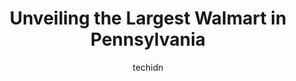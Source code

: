 ---
layout: ampstory
image: https://i0.wp.com/www.statenavi.com/wp-content/uploads/2023/05/walmart-supercenter-0-in-pennsylvania-1685163156.png?resize=640,853
author: techidn
featured: false
description: If you happen to be in Pennsylvania, USA, and looking for a massive Walmart store to fulfill your shopping needs, youre in luck! Weve compiled a list of the top five Largest Walmart locati
title: Unveiling the Largest Walmart in Pennsylvania
cover:
   title: Unveiling the Largest Walmart in Pennsylvania
   subtitle: STATENAVI
   background: https://www.statenavi.com/wp-content/uploads/2023/05/walmart-supercenter-0-in-pennsylvania-1685163156.png

pages: 
 - layout: thirds
   top: <h1>#1 Walmart Supercenter</h1>
   bottom: "<p>This Walmart is huge. Theres a grocery store inside of this one. The store is fully stocked, organized and kept clean for the most part. They sell everything youd e</p>"
   background: https://www.statenavi.com/wp-content/uploads/2023/05/walmart-supercenter-1-in-pennsylvania-1685163158.png
   backgroundblur: true
 - layout: thirds
   top: <h1>#2 Walmart Supercenter</h1>
   bottom: "<p>Id give zero stars, but google wont let that happen.While taking my 3 year old to use the bathroom, i seen this, now im not opposed to tampons being im a female, but who </p>"
   background: https://www.statenavi.com/wp-content/uploads/2023/05/walmart-supercenter-2-in-pennsylvania-1685163159.png
   cta:
      link: https://www.statenavi.com/unveiling-the-largest-walmart-in-pennsylvania/
      text: Unveiling the Largest Walmart in Pennsylvania
 - layout: thirds
   top: <h1>#3 Walmart Supercenter</h1>
   bottom: "<p>2101 Blair Mill Rd, Willow Grove, PA 19090, United States</p>"
   background: https://www.statenavi.com/wp-content/uploads/2023/05/walmart-supercenter-3-in-pennsylvania-1685163160.jpeg
   cta:
      link: https://www.statenavi.com/unveiling-the-largest-walmart-in-pennsylvania/
      text: Unveiling the Largest Walmart in Pennsylvania
 - layout: thirds
   top: <h1>#4 Walmart Supercenter</h1>
   bottom: "<p>250 Summit Park Dr, Pittsburgh, PA 15275, United States</p>"
   background: https://images.unsplash.com/photo-1608501821300-4f99e58bba77?ixlib=rb-4.0.3&ixid=MnwxMjA3fDB8MHxwaG90by1wYWdlfHx8fGVufDB8fHx8&auto=format&fit=crop&w=640&h=853&q=80
   cta:
      link: https://www.statenavi.com/unveiling-the-largest-walmart-in-pennsylvania/
      text: Unveiling the Largest Walmart in Pennsylvania
 - layout: thirds
   top: <h1>#5 Walmart Supercenter</h1>
   bottom: "<p>1091 Mill Creek Rd, Allentown, PA 18106, United States</p>"
   background: https://images.unsplash.com/photo-1531169509526-f8f1fdaa4a67?ixlib=rb-4.0.3&ixid=MnwxMjA3fDB8MHxwaG90by1wYWdlfHx8fGVufDB8fHx8&auto=format&fit=crop&w=640&h=853&q=80
   cta:
      link: https://www.statenavi.com/unveiling-the-largest-walmart-in-pennsylvania/
      text: Unveiling the Largest Walmart in Pennsylvania
 - layout: thirds
   top: <h1>#6 Walmart Supercenter</h1>
   bottom: "<p>400 S State Rd, Springfield, PA 19064, United States</p>"
   background: https://images.unsplash.com/photo-1552083974-186346191183?ixlib=rb-4.0.3&ixid=MnwxMjA3fDB8MHxwaG90by1wYWdlfHx8fGVufDB8fHx8&auto=format&fit=crop&w=640&h=853&q=80
   cta:
      link: https://www.statenavi.com/unveiling-the-largest-walmart-in-pennsylvania/
      text: Unveiling the Largest Walmart in Pennsylvania
 - layout: thirds
   top: <h1>#7 Walmart Supercenter</h1>
   bottom: "<p>5370 Allentown Pike, Temple, PA 19560, United States</p>"
   background: https://images.unsplash.com/photo-1540457036297-448b6b99e91c?ixlib=rb-4.0.3&ixid=MnwxMjA3fDB8MHxwaG90by1wYWdlfHx8fGVufDB8fHx8&auto=format&fit=crop&w=640&h=853&q=80
   cta:
      link: https://www.statenavi.com/unveiling-the-largest-walmart-in-pennsylvania/
      text: Unveiling the Largest Walmart in Pennsylvania
 - layout: thirds
   middle: Continue reading...
   background: https://images.unsplash.com/photo-1510906594845-bc082582c8cc?ixlib=rb-4.0.3&ixid=MnwxMjA3fDB8MHxwaG90by1wYWdlfHx8fGVufDB8fHx8&auto=format&fit=crop&w=640&h=853&q=80
   cta:
      link: https://www.statenavi.com/unveiling-the-largest-walmart-in-pennsylvania/
      text: Unveiling the Largest Walmart in Pennsylvania
      
---